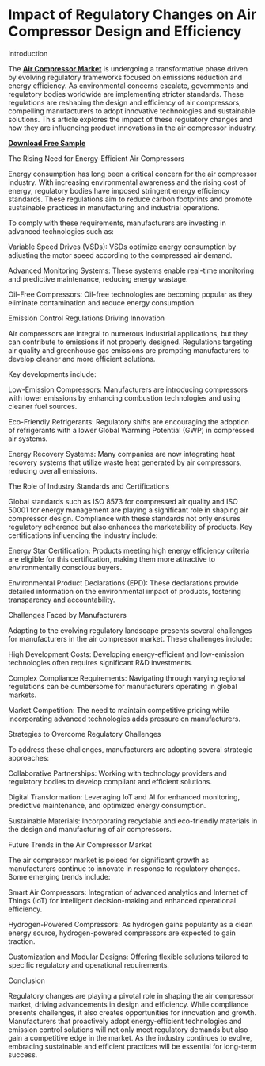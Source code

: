 # Impact of Regulatory Changes on Air Compressor Design and Efficiency
Introduction

The **[Air Compressor Market](https://www.nextmsc.com/report/air-compressor-market)** is undergoing a transformative phase driven by evolving regulatory frameworks focused on emissions reduction and energy efficiency. As environmental concerns escalate, governments and regulatory bodies worldwide are implementing stricter standards. These regulations are reshaping the design and efficiency of air compressors, compelling manufacturers to adopt innovative technologies and sustainable solutions. This article explores the impact of these regulatory changes and how they are influencing product innovations in the air compressor industry.

**[Download Free Sample](https://www.nextmsc.com/air-compressor-market/request-sample)**

The Rising Need for Energy-Efficient Air Compressors

Energy consumption has long been a critical concern for the air compressor industry. With increasing environmental awareness and the rising cost of energy, regulatory bodies have imposed stringent energy efficiency standards. These regulations aim to reduce carbon footprints and promote sustainable practices in manufacturing and industrial operations.

To comply with these requirements, manufacturers are investing in advanced technologies such as:

Variable Speed Drives (VSDs): VSDs optimize energy consumption by adjusting the motor speed according to the compressed air demand.

Advanced Monitoring Systems: These systems enable real-time monitoring and predictive maintenance, reducing energy wastage.

Oil-Free Compressors: Oil-free technologies are becoming popular as they eliminate contamination and reduce energy consumption.

Emission Control Regulations Driving Innovation

Air compressors are integral to numerous industrial applications, but they can contribute to emissions if not properly designed. Regulations targeting air quality and greenhouse gas emissions are prompting manufacturers to develop cleaner and more efficient solutions. 

Key developments include:

Low-Emission Compressors: Manufacturers are introducing compressors with lower emissions by enhancing combustion technologies and using cleaner fuel sources.

Eco-Friendly Refrigerants: Regulatory shifts are encouraging the adoption of refrigerants with a lower Global Warming Potential (GWP) in compressed air systems.

Energy Recovery Systems: Many companies are now integrating heat recovery systems that utilize waste heat generated by air compressors, reducing overall emissions.

The Role of Industry Standards and Certifications

Global standards such as ISO 8573 for compressed air quality and ISO 50001 for energy management are playing a significant role in shaping air compressor design. Compliance with these standards not only ensures regulatory adherence but also enhances the marketability of products. Key certifications influencing the industry include:

Energy Star Certification: Products meeting high energy efficiency criteria are eligible for this certification, making them more attractive to environmentally conscious buyers.

Environmental Product Declarations (EPD): These declarations provide detailed information on the environmental impact of products, fostering transparency and accountability.

Challenges Faced by Manufacturers

Adapting to the evolving regulatory landscape presents several challenges for manufacturers in the air compressor market. These challenges include:

High Development Costs: Developing energy-efficient and low-emission technologies often requires significant R&D investments.

Complex Compliance Requirements: Navigating through varying regional regulations can be cumbersome for manufacturers operating in global markets.

Market Competition: The need to maintain competitive pricing while incorporating advanced technologies adds pressure on manufacturers.

Strategies to Overcome Regulatory Challenges

To address these challenges, manufacturers are adopting several strategic approaches:

Collaborative Partnerships: Working with technology providers and regulatory bodies to develop compliant and efficient solutions.

Digital Transformation: Leveraging IoT and AI for enhanced monitoring, predictive maintenance, and optimized energy consumption.

Sustainable Materials: Incorporating recyclable and eco-friendly materials in the design and manufacturing of air compressors.

Future Trends in the Air Compressor Market

The air compressor market is poised for significant growth as manufacturers continue to innovate in response to regulatory changes. Some emerging trends include:

Smart Air Compressors: Integration of advanced analytics and Internet of Things (IoT) for intelligent decision-making and enhanced operational efficiency.

Hydrogen-Powered Compressors: As hydrogen gains popularity as a clean energy source, hydrogen-powered compressors are expected to gain traction.

Customization and Modular Designs: Offering flexible solutions tailored to specific regulatory and operational requirements.

Conclusion

Regulatory changes are playing a pivotal role in shaping the air compressor market, driving advancements in design and efficiency. While compliance presents challenges, it also creates opportunities for innovation and growth. Manufacturers that proactively adopt energy-efficient technologies and emission control solutions will not only meet regulatory demands but also gain a competitive edge in the market. As the industry continues to evolve, embracing sustainable and efficient practices will be essential for long-term success.
